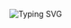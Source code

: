 ![Typing SVG](https://readme-typing-svg.herokuapp.com?font=Bebas+Neue&weight=600&size=25&pause=1000&center=true&vCenter=true&width=435&height=60&lines=BEM+VINDO+AO+MEU+PERFIL+%F0%9F%91%8B)
